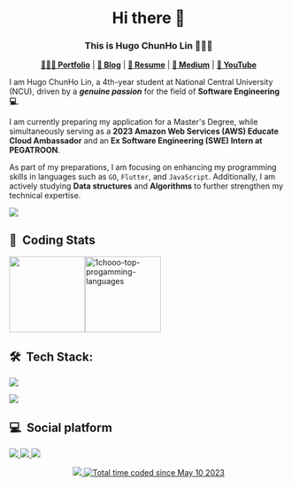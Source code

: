 <h1 align="center">
    Hi there 👋
</h1>
<h3 align="center">
    This is Hugo ChunHo Lin 👨🏻‍💻
</h3>

<div align="center">
    <p>
        <a href="https://1chooo-github-io-1chooo.vercel.app/" target="_blank"><b>👨🏻‍💻 Portfolio</b></a> |
        <a href="https://1chooo.github.io/1chooo-blog/" target="_blank"><b>📓 Blog</b></a> |
        <a href="https://1chooo-github-io-1chooo.vercel.app/resume" target="_blank"><b>🧳 Resume</b></a> |
        <a href="https://medium.com/@1chooo" target="_blank"><b>📠 Medium</b></a> |
        <a href="https://www.youtube.com/channel/UCpBU1rXOfdTtxX939f_P_dA" target="_blank"><b>🎥 YouTube</b></a>
    </p>
</div>

I am Hugo ChunHo Lin, a 4th-year student at National Central University (NCU), driven by a ***genuine passion*** for the field of **Software Engineering 💻**.   

I am currently preparing my application for a Master's Degree, while simultaneously serving as a **2023 Amazon Web Services (AWS) Educate Cloud Ambassador** and an **Ex Software Engineering (SWE) Intern at PEGATROON**.

As part of my preparations, I am focusing on enhancing my programming skills in languages such as `GO`, `Flutter`, and `JavaScript`. Additionally, I am actively studying **Data structures** and **Algorithms** to further strengthen my technical expertise.

<div align=left> 
  <img src="https://github-stats-alpha.vercel.app/api?username=1chooo&cc=22272e&tc=37BCF6&ic=fff&bc=0000">
</div>

## 📇 &nbsp;Coding Stats

<div style="display:flex;justify-content:left;">
  <img align="" height="137px" src="https://github-readme-stats-1chooo.vercel.app/api/top-langs/?username=1chooo&theme=vue-dark&langs_count=5&hide=fortran,tex,assembly,jupyter%20notebook,html＆hide_border=false&count_private=false&layout=compact&size_weight=1&count_weight=0" />
  <!-- <img align="" height="137px" src="https://github-readme-streak-stats.herokuapp.com/?user=1chooo&theme=vue-dark&hide_border=false" alt="1chooo-top-progamming-languages" /> -->
  <img align="" height="137px" src="https://github-readme-stats-1chooo.vercel.app/api?username=1chooo&theme=vue-dark&hide_border=false&count_private=true&show_icons=true&include_all_commits=false&number_format=long" alt="1chooo-top-progamming-languages" />
</div>

## 🛠 &nbsp;Tech Stack:

<p align="left">
  <a href="https://skillicons.dev">
    <img src="https://skillicons.dev/icons?i=python,go,cpp,c,js,java,latex,flutter" />
  </a>
</p>
<p align="left">
  <a href="https://skillicons.dev">
    <img src="https://skillicons.dev/icons?i=linux,vscode,github,aws,git,bash,docker,gitlab,figma" />
  </a>
  
</p>

## 💻 &nbsp;Social platform

<p align="left">
  <a href="https://www.linkedin.com/in/1chooo/">
    <img src="https://skillicons.dev/icons?i=linkedin" />
  </a>
  <a href="https://www.instagram.com/lcho____/">
    <img src="https://skillicons.dev/icons?i=instagram" />
  </a>
  <!-- <a href="https://discord.com/invite/lcho#9239">
    <img src="https://skillicons.dev/icons?i=discord" />
  </a> -->
  <a href="https://www.instagram.com/lcho____/">
    <img src="https://skillicons.dev/icons?i=twitter" />
  </a>
  
</p>


<!-- <div align="center">
  <a href="https://visitcount.itsvg.in">
    <img src="https://visitcount.itsvg.in/api?id=1chooo&label=Profile%20Views&color=1&icon=2&pretty=false" height=20/>
  </a>
  <a href="https://wakatime.com/@de962691-c66a-4501-860f-eb122ac6ea13"><img src="https://wakatime.com/badge/user/de962691-c66a-4501-860f-eb122ac6ea13.svg?style=flat" alt="Total time coded since May 10 2023" height=20/></a>
</div> -->

<div align="center">
  <a href="https://github.com/antonkomarev/github-profile-views-counter">
    <img src="https://komarev.com/ghpvc/?username=1chooo&style=for-the-badge" />
  </a>
  <a href="https://wakatime.com/@de962691-c66a-4501-860f-eb122ac6ea13"><img src="https://wakatime.com/badge/user/de962691-c66a-4501-860f-eb122ac6ea13.svg?style=for-the-badge" alt="Total time coded since May 10 2023" /></a>
</div>

<!-- [![1chooo's wakatime stats](https://github-readme-stats-git-master-1chooo.vercel.app/api/wakatime?username=1chooo&theme=vue-dark)](https://github.com/anuraghazra/github-readme-stats) -->